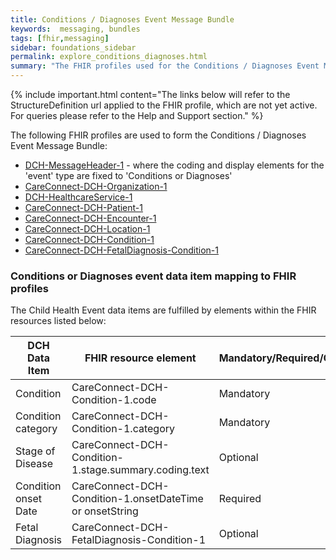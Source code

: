 ```yaml
---
title: Conditions / Diagnoses Event Message Bundle
keywords:  messaging, bundles
tags: [fhir,messaging]
sidebar: foundations_sidebar
permalink: explore_conditions_diagnoses.html
summary: "The FHIR profiles used for the Conditions / Diagnoses Event Message Bundle"
---
```


{% include important.html content="The links below will refer to the StructureDefinition url applied to the FHIR profile, which are not yet active. For queries please refer to the Help and Support section." %} 

The following FHIR profiles are used to form the Conditions / Diagnoses Event Message Bundle:

- [DCH-MessageHeader-1](https://fhir.nhs.uk/STU3/StructureDefinition/DCH-MessageHeader-1) - where the coding and display elements for the 'event' type are fixed to 'Conditions or Diagnoses'
- [CareConnect-DCH-Organization-1](https://fhir.nhs.uk/STU3/StructureDefinition/CareConnect-DCH-Organization-1)
- [DCH-HealthcareService-1](https://fhir.nhs.uk/STU3/StructureDefinition/DCH-HealthcareService-1)
- [CareConnect-DCH-Patient-1](https://fhir.nhs.uk/STU3/StructureDefinition/CareConnect-DCH-Patient-1)
- [CareConnect-DCH-Encounter-1](https://fhir.nhs.uk/STU3/StructureDefinition/CareConnect-DCH-Encounter-1)
- [CareConnect-DCH-Location-1](https://fhir.nhs.uk/STU3/StructureDefinition/CareConnect-DCH-Location-1)
- [CareConnect-DCH-Condition-1](https://fhir.nhs.uk/STU3/StructureDefinition/CareConnect-DCH-Condition-1)
- [CareConnect-DCH-FetalDiagnosis-Condition-1](https://fhir.nhs.uk/STU3/StructureDefinition/CareConnect-DCH-FetalDiagnosis-Condition-1)

### Conditions or Diagnoses event data item mapping to FHIR profiles ###

The Child Health Event data items are fulfilled by elements within the FHIR resources listed below:

| DCH Data Item        | FHIR resource element                     | Mandatory/Required/Optional |
|----------------------|-------------------------------------------|-----------------------------|
| Condition            | CareConnect-DCH-Condition-1.code          | Mandatory                   |
| Condition category   | CareConnect-DCH-Condition-1.category      | Mandatory                   |
| Stage of Disease     | CareConnect-DCH-Condition-1.stage.summary.coding.text         | Optional                    |
| Condition onset Date | CareConnect-DCH-Condition-1.onsetDateTime or onsetString | Required                    |
| Fetal Diagnosis      | CareConnect-DCH-FetalDiagnosis-Condition-1 | Optional                    |

